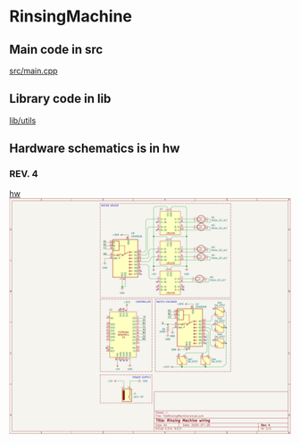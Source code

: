 # RinsingMachine

## Main code in src
[src/main.cpp](src/main.cpp)

## Library code in lib
[lib/utils](lib/utils/)

## Hardware schematics is in hw
### REV. 4
[hw](hw)
![Schematics render](hw/TheRinsingMachine.png)
